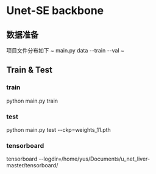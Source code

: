 # Unet-SE backbone 

## 数据准备
项目文件分布如下
~
main.py
data
  --train
  --val
~


## Train & Test

### train
python main.py train
### test
python main.py test --ckp=weights_11.pth 

### tensorboard
tensorboard --logdir=/home/yus/Documents/u_net_liver-master/tensorboard/



